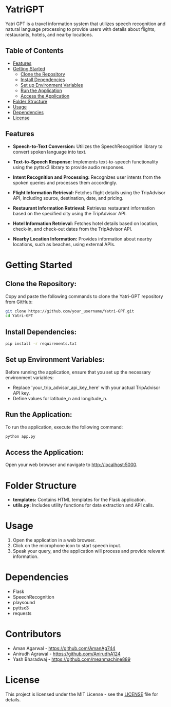 # YatriGPT
Yatri GPT is a travel information system that utilizes speech recognition and natural language processing to provide users with details about flights, restaurants, hotels, and nearby locations.

## Table of Contents
- [Features](#features)
- [Getting Started](#getting-started)
  - [Clone the Repository](#clone-the-repository)
  - [Install Dependencies](#install-dependencies)
  - [Set up Environment Variables](#set-up-environment-variables)
  - [Run the Application](#run-the-application)
  - [Access the Application](#access-the-application)
- [Folder Structure](#folder-structure)
- [Usage](#usage)
- [Dependencies](#dependencies)
- [License](#license)

## Features

- **Speech-to-Text Conversion:** Utilizes the SpeechRecognition library to convert spoken language into text.

- **Text-to-Speech Response:** Implements text-to-speech functionality using the pyttsx3 library to provide audio responses.

- **Intent Recognition and Processing:** Recognizes user intents from the spoken queries and processes them accordingly.

- **Flight Information Retrieval:** Fetches flight details using the TripAdvisor API, including source, destination, date, and pricing.

- **Restaurant Information Retrieval:** Retrieves restaurant information based on the specified city using the TripAdvisor API.

- **Hotel Information Retrieval:** Fetches hotel details based on location, check-in, and check-out dates from the TripAdvisor API.

- **Nearby Location Information:** Provides information about nearby locations, such as beaches, using external APIs.

# Getting Started

## Clone the Repository:

Copy and paste the following commands to clone the Yatri-GPT repository from GitHub:

```bash
git clone https://github.com/your_username/Yatri-GPT.git
cd Yatri-GPT
```
## Install Dependencies:

```bash
pip install -r requirements.txt
```

## Set up Environment Variables:

Before running the application, ensure that you set up the necessary environment variables:

- Replace 'your_trip_advisor_api_key_here' with your actual TripAdvisor API key.
- Define values for latitude_n and longitude_n.

## Run the Application:

To run the application, execute the following command:

```bash
python app.py
```

## Access the Application:

Open your web browser and navigate to [http://localhost:5000](http://localhost:5000).

# Folder Structure

- **templates:** Contains HTML templates for the Flask application.
- **utils.py:** Includes utility functions for data extraction and API calls.

# Usage

1. Open the application in a web browser.
2. Click on the microphone icon to start speech input.
3. Speak your query, and the application will process and provide relevant information.

# Dependencies

- Flask
- SpeechRecognition
- playsound
- pyttsx3
- requests

# Contributors

- Aman Agarwal - https://github.com/AmanAg744
- Anirudh Agrawal - https://github.com/AnirudhA124
- Yash Bharadwaj - https://github.com/meanmachine889

# License

This project is licensed under the MIT License - see the [LICENSE](LICENSE) file for details.













